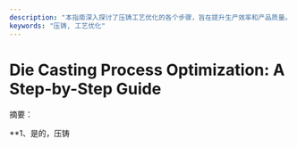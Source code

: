 ```yaml
---
description: "本指南深入探讨了压铸工艺优化的各个步骤，旨在提升生产效率和产品质量。"
keywords: "压铸, 工艺优化"
---
```

# Die Casting Process Optimization: A Step-by-Step Guide

摘要： 

**1、是的，压铸
